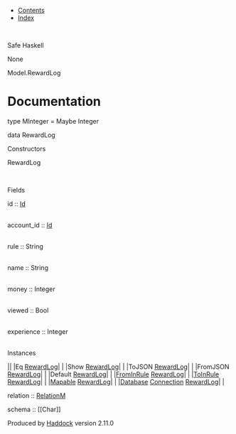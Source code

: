 -   [Contents](index.html)
-   [Index](doc-index.html)

 

Safe Haskell

None

Model.RewardLog

Documentation
=============

type MInteger = Maybe Integer

data RewardLog

Constructors

RewardLog

 

Fields

id :: [Id](Model-General.html#t:Id)  
 

account\_id :: [Id](Model-General.html#t:Id)  
 

rule :: String  
 

name :: String  
 

money :: Integer  
 

viewed :: Bool  
 

experience :: Integer  
 

Instances

||
|Eq [RewardLog](Model-RewardLog.html#t:RewardLog)| |
|Show [RewardLog](Model-RewardLog.html#t:RewardLog)| |
|ToJSON [RewardLog](Model-RewardLog.html#t:RewardLog)| |
|FromJSON [RewardLog](Model-RewardLog.html#t:RewardLog)| |
|Default [RewardLog](Model-RewardLog.html#t:RewardLog)| |
|[FromInRule](Data-InRules.html#t:FromInRule) [RewardLog](Model-RewardLog.html#t:RewardLog)| |
|[ToInRule](Data-InRules.html#t:ToInRule) [RewardLog](Model-RewardLog.html#t:RewardLog)| |
|[Mapable](Model-General.html#t:Mapable) [RewardLog](Model-RewardLog.html#t:RewardLog)| |
|[Database](Model-General.html#t:Database) [Connection](Data-SqlTransaction.html#t:Connection) [RewardLog](Model-RewardLog.html#t:RewardLog)| |

relation :: [RelationM](Data-Relation.html#t:RelationM)

schema :: [[Char]]

Produced by [Haddock](http://www.haskell.org/haddock/) version 2.11.0
